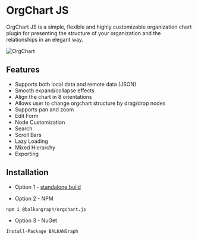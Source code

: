 # OrgChart JS
OrgChart JS is a simple, flexible and highly customizable organization chart plugin for presenting the structure of your organization and the relationships in an elegant way.

![OrgChart](https://balkangraph.com/content/img/screenshot-orgchart-js-2.png)


## Features
- Supports both local data and remote data (JSON)
- Smooth expand/collapse effects
- Align the chart in 8 orientations
- Allows user to change orgchart structure by drag/drop nodes
- Supports pan and zoom
- Edit Form
- Node Customization
- Search
- Scroll Bars
- Lazy Loading
- Mixed Hierarchy
- Exporting

## Installation
- Option 1 - [standalone build](https://balkangraph.com/OrgChartJS/Docs/GettingStarted)

- Option 2 - NPM
```
npm i @balkangraph/orgchart.js
```
- Option 3 - NuGet
```
Install-Package BALKANGraph 
```
